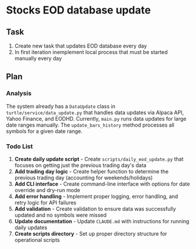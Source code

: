 # Stocks EOD database update

## Task
1. Create new task that updates EOD database every day
2. In first iteration inemplement local process that must be started manually every day  

## Plan

### Analysis
The system already has a `DataUpdate` class in `turtle/service/data_update.py` that handles data updates via Alpaca API, Yahoo Finance, and EODHD. Currently, `main.py` runs data updates for large date ranges manually. The `update_bars_history` method processes all symbols for a given date range.

### Todo List
1. **Create daily update script** - Create `scripts/daily_eod_update.py` that focuses on getting just the previous trading day's data
2. **Add trading day logic** - Create helper function to determine the previous trading day (accounting for weekends/holidays) 
3. **Add CLI interface** - Create command-line interface with options for date override and dry-run mode
4. **Add error handling** - Implement proper logging, error handling, and retry logic for API failures
5. **Add validation** - Create validation to ensure data was successfully updated and no symbols were missed
6. **Update documentation** - Update `CLAUDE.md` with instructions for running daily updates
7. **Create scripts directory** - Set up proper directory structure for operational scripts
